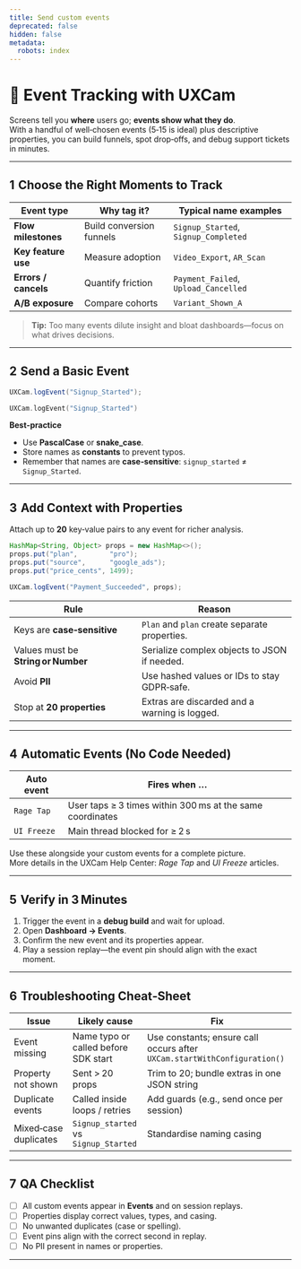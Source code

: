 ```yaml
---
title: Send custom events
deprecated: false
hidden: false
metadata:
  robots: index
---
```

# 🎯 Event Tracking with UXCam

Screens tell you **where** users go; **events show what they do**.  
With a handful of well‑chosen events (5‑15 is ideal) plus descriptive properties, you can build funnels, spot drop‑offs, and debug support tickets in minutes.

---

## 1  Choose the Right Moments to Track

| Event type               | Why tag it?              | Typical name examples              |
| ------------------------ | ------------------------ | ---------------------------------- |
| **Flow milestones**      | Build conversion funnels | `Signup_Started`, `Signup_Completed` |
| **Key feature use**      | Measure adoption         | `Video_Export`, `AR_Scan`            |
| **Errors / cancels**     | Quantify friction        | `Payment_Failed`, `Upload_Cancelled` |
| **A/B exposure**         | Compare cohorts          | `Variant_Shown_A`                    |

> **Tip:** Too many events dilute insight and bloat dashboards—focus on what drives decisions.

---

## 2  Send a Basic Event

```java
UXCam.logEvent("Signup_Started");
```
```kotlin
UXCam.logEvent("Signup_Started")
```

**Best‑practice**

* Use **PascalCase** or **snake_case**.  
* Store names as **constants** to prevent typos.  
* Remember that names are **case‑sensitive**: `signup_started` ≠ `Signup_Started`.

---

## 3  Add Context with Properties

Attach up to **20** key‑value pairs to any event for richer analysis.

```java
HashMap<String, Object> props = new HashMap<>();
props.put("plan",        "pro");
props.put("source",      "google_ads");
props.put("price_cents", 1499);

UXCam.logEvent("Payment_Succeeded", props);
```

Rule | Reason
---- | ------
Keys are **case‑sensitive** | `Plan` and `plan` create separate properties.
Values must be **String or Number** | Serialize complex objects to JSON if needed.
Avoid **PII** | Use hashed values or IDs to stay GDPR‑safe.
Stop at **20 properties** | Extras are discarded and a warning is logged.

---

## 4  Automatic Events (No Code Needed)

| Auto event  | Fires when …                                                |
| ----------- | ----------------------------------------------------------- |
| `Rage Tap`  | User taps ≥ 3 times within 300 ms at the same coordinates   |
| `UI Freeze` | Main thread blocked for ≥ 2 s                               |

Use these alongside your custom events for a complete picture.  
More details in the UXCam Help Center: *Rage Tap* and *UI Freeze* articles.

---

## 5  Verify in 3 Minutes

1. Trigger the event in a **debug build** and wait for upload.  
2. Open **Dashboard → Events**.  
3. Confirm the new event and its properties appear.  
4. Play a session replay—the event pin should align with the exact moment.

---

## 6  Troubleshooting Cheat‑Sheet

| Issue                    | Likely cause                               | Fix                                                         |
| ------------------------ | ------------------------------------------ | ----------------------------------------------------------- |
| Event missing            | Name typo or called before SDK start       | Use constants; ensure call occurs after `UXCam.startWithConfiguration()` |
| Property not shown       | Sent > 20 props                             | Trim to 20; bundle extras in one JSON string                |
| Duplicate events         | Called inside loops / retries               | Add guards (e.g., send once per session)                    |
| Mixed‑case duplicates    | `Signup_started` vs `Signup_Started`       | Standardise naming casing                                   |

---

## 7  QA Checklist

* [ ] All custom events appear in **Events** and on session replays.  
* [ ] Properties display correct values, types, and casing.  
* [ ] No unwanted duplicates (case or spelling).  
* [ ] Event pins align with the correct second in replay.  
* [ ] No PII present in names or properties.

---
